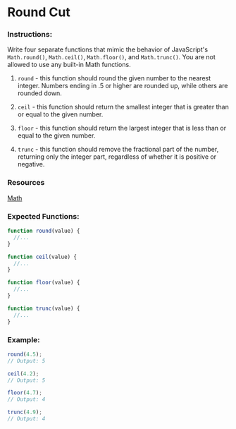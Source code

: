 # Round Cut

### Instructions:

Write four separate functions that mimic the behavior of JavaScript's `Math.round()`, `Math.ceil()`, `Math.floor()`, and `Math.trunc()`. You are not allowed to use any built-in Math functions.

1. `round` - this function should round the given number to the nearest integer. Numbers ending in .5 or higher are rounded up, while others are rounded down.

2. `ceil` - this function should return the smallest integer that is greater than or equal to the given number.

3. `floor` - this function should return the largest integer that is less than or equal to the given number.

4. `trunc` - this function should remove the fractional part of the number, returning only the integer part, regardless of whether it is positive or negative.

### Resources

[Math](https://developer.mozilla.org/en-US/docs/Web/JavaScript/Reference/Global_Objects/Math)

### Expected Functions:

```js
function round(value) {
  //...
}

function ceil(value) {
  //...
}

function floor(value) {
  //...
}

function trunc(value) {
  //...
}
```

### Example:

```js
round(4.5);
// Output: 5

ceil(4.2);
// Output: 5

floor(4.7);
// Output: 4

trunc(4.9);
// Output: 4
```
